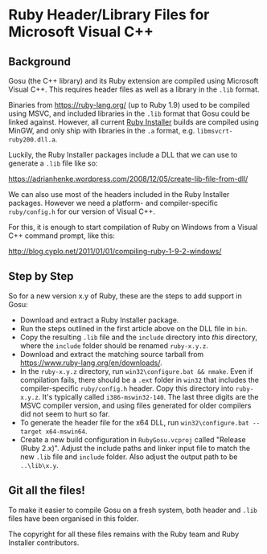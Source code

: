 # Ruby Header/Library Files for Microsoft Visual C++

## Background

Gosu (the C++ library) and its Ruby extension are compiled using Microsoft
Visual C++. This requires header files as well as a library in the `.lib`
format.

Binaries from https://ruby-lang.org/ (up to Ruby 1.9) used to be compiled using
MSVC, and included libraries in the `.lib` format that Gosu could be linked
against.
However, all current [Ruby Installer](http://rubyinstaller.org/) builds are
compiled using MinGW, and only ship with libraries in the `.a` format, e.g.
`libmsvcrt-ruby200.dll.a`.

Luckily, the Ruby Installer packages include a DLL that we can use to generate
a `.lib` file like so:

https://adrianhenke.wordpress.com/2008/12/05/create-lib-file-from-dll/

We can also use most of the headers included in the Ruby Installer packages.
However we need a platform- and compiler-specific `ruby/config.h` for our
version of Visual C++.

For this, it is enough to start compilation of Ruby on Windows from a Visual C++
command prompt, like this:

http://blog.cyplo.net/2011/01/01/compiling-ruby-1-9-2-windows/

## Step by Step

So for a new version x.y of Ruby, these are the steps to add support in Gosu:

  * Download and extract a Ruby Installer package.
  * Run the steps outlined in the first article above on the DLL file in `bin`.
  * Copy the resulting `.lib` file and the `include` directory into *this*
    directory, where the `include` folder should be renamed `ruby-x.y.z`.
  * Download and extract the matching source tarball from
    https://www.ruby-lang.org/en/downloads/.
  * In the `ruby-x.y.z` directory, run `win32\configure.bat && nmake`.
    Even if compilation fails, there should be a `.ext` folder in `win32` that
    includes the compiler-specific `ruby/config.h` header.
    Copy this directory into `ruby-x.y.z`. It's typically called
    `i386-mswin32-140`. The last three digits are the MSVC compiler version,
    and using files generated for older compilers did not seem to hurt so far.
  * To generate the header file for the x64 DLL, run
    `win32\configure.bat --target x64-mswin64`.
  * Create a new build configuration in `RubyGosu.vcproj` called "Release
    (Ruby 2.x)".
    Adjust the include paths and linker input file to match the new `.lib` file
    and `include` folder.
    Also adjust the output path to be `..\lib\x.y`.

## Git all the files!

To make it easier to compile Gosu on a fresh system, both header and `.lib`
files have been organised in this folder.

The copyright for all these files remains with the Ruby team and Ruby
Installer contributors.
